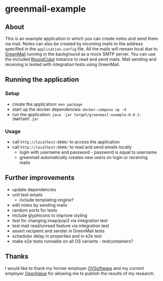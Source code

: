 # greenmail-example

## About

This is an example application in which you can create notes and send them via mail.
Notes can also be created by incoming mails to the address specified in the `application.config` file.
All the mails will remain local due to [GreenMail](https://greenmail-mail-test.github.io/greenmail/) running in the background as a mock SMTP server.
You can use the included [RoundCube](https://roundcube.net/) instance to read and send mails.
Mail sending and receiving is tested with integration tests using GreenMail.

## Running the application

### Setup 

* create the application: `mvn package`
* start up the docker dependencies: `docker-compose up -d`
* run the application: `java -jar target/greenmail-example-0.0.1-SNAPSHOT.jar`

### Usage

* call `http://localhost:8080/` to access the application
* call `http://localhost:8000/` to read and send emails locally
  * login with username and password - password is equal to username
  * greenmail automatically creates new users on login or receiving mails

## Further improvements

* update dependencies
* unit test emails
  * include templating engine?
* edit notes by sending mails
* random ports for tests
* include glyphicons to improve styling
* test for changing imap/pop3 via integration test
* test mail read/unread feature via integration test
* assert recipient and sender in GreenMail tests
* scheduler delay in properties and in e2e test
* make e2e tests runnable on all OS variants - testcontainers?

## Thanks

I would like to thank my former employer [OVSoftware](https://ovsoftware.de/) and my current employer [OpenValue](https://openvalue.de/) for allowing me to publish the results of my research.
